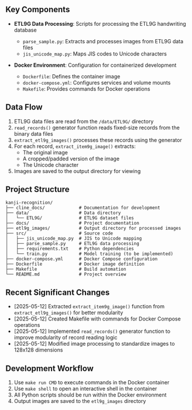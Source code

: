 ## Key Components

- **ETL9G Data Processing**: Scripts for processing the ETL9G handwriting database
  - `parse_sample.py`: Extracts and processes images from ETL9G data files
  - `jis_unicode_map.py`: Maps JIS codes to Unicode characters

- **Docker Environment**: Configuration for containerized development
  - `Dockerfile`: Defines the container image
  - `docker-compose.yml`: Configures services and volume mounts
  - `Makefile`: Provides commands for Docker operations

## Data Flow

1. ETL9G data files are read from the `/data/ETL9G/` directory
2. `read_records()` generator function reads fixed-size records from the binary data files
3. `extract_etl9g_images()` processes these records using the generator
4. For each record, `extract_item9g_image()` extracts:
   - The original image
   - A cropped/padded version of the image
   - The Unicode character
5. Images are saved to the output directory for viewing

## Project Structure

```
kanji-recognition/
├── cline_docs/             # Documentation for development
├── data/                   # Data directory
│   └── ETL9G/              # ETL9G dataset files
├── docs/                   # Project documentation
├── etl9g_images/           # Output directory for processed images
├── src/                    # Source code
│   ├── jis_unicode_map.py  # JIS to Unicode mapping
│   ├── parse_sample.py     # ETL9G data processing
│   ├── requirements.txt    # Python dependencies
│   └── train.py            # Model training (to be implemented)
├── docker-compose.yml      # Docker Compose configuration
├── Dockerfile              # Docker image definition
├── Makefile                # Build automation
└── README.md               # Project overview
```

## Recent Significant Changes

- [2025-05-12] Extracted `extract_item9g_image()` function from `extract_etl9g_images()` for better modularity
- [2025-05-12] Created Makefile with commands for Docker Compose operations
- [2025-05-12] Implemented `read_records()` generator function to improve modularity of record reading logic
- [2025-05-12] Modified image processing to standardize images to 128x128 dimensions

## Development Workflow

1. Use `make run CMD` to execute commands in the Docker container
2. Use `make shell` to open an interactive shell in the container
3. All Python scripts should be run within the Docker environment
4. Output images are saved to the `etl9g_images` directory
